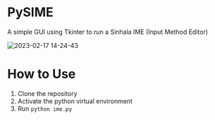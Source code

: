 # PySIME
A simple GUI using Tkinter to run a Sinhala IME (Input Method Editor)

![2023-02-17 14-24-43](https://user-images.githubusercontent.com/58694077/219601479-5a1e8260-1f78-42d3-932a-098d6802b3ea.gif)


# How to Use

1. Clone the repository
2. Activate the python virtual environment
3. Run `python ime.py`

